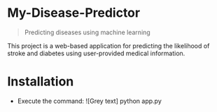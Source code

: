 # My-Disease-Predictor
> Predicting diseases using machine learning

This project is a web-based application for predicting the likelihood of stroke and diabetes using user-provided medical information.

















# Installation
* Execute the command: ![Grey text] python app.py
